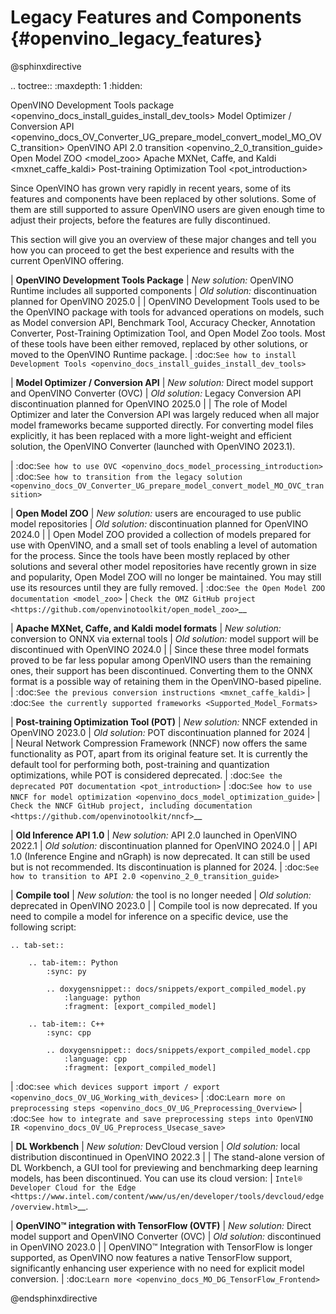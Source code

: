 # Legacy Features and Components {#openvino_legacy_features}

@sphinxdirective

.. toctree::
   :maxdepth: 1
   :hidden:

   OpenVINO Development Tools package <openvino_docs_install_guides_install_dev_tools>
   Model Optimizer / Conversion API <openvino_docs_OV_Converter_UG_prepare_model_convert_model_MO_OVC_transition>
   OpenVINO API 2.0 transition <openvino_2_0_transition_guide>
   Open Model ZOO <model_zoo>
   Apache MXNet, Caffe, and Kaldi <mxnet_caffe_kaldi>
   Post-training Optimization Tool <pot_introduction>



Since OpenVINO has grown very rapidly in recent years, some of its features 
and components have been replaced by other solutions. Some of them are still 
supported to assure OpenVINO users are given enough time to adjust their projects,
before the features are fully discontinued. 

This section will give you an overview of these major changes and tell you how 
you can proceed to get the best experience and results with the current OpenVINO
offering.


| **OpenVINO Development Tools Package**
|   *New solution:* OpenVINO Runtime includes all supported components
|   *Old solution:* discontinuation planned for OpenVINO 2025.0
|
|   OpenVINO Development Tools used to be the OpenVINO package with tools for 
    advanced operations on models, such as Model conversion API, Benchmark Tool, 
    Accuracy Checker, Annotation Converter, Post-Training Optimization Tool, 
    and Open Model Zoo tools. Most of these tools have been either removed, 
    replaced by other solutions, or moved to the OpenVINO Runtime package.
|   :doc:`See how to install Development Tools <openvino_docs_install_guides_install_dev_tools>`


| **Model Optimizer / Conversion API**
|   *New solution:* Direct model support and OpenVINO Converter (OVC)
|   *Old solution:* Legacy Conversion API discontinuation planned for OpenVINO 2025.0
|
|   The role of Model Optimizer and later the Conversion API was largely reduced 
    when all major model frameworks became supported directly. For converting model
    files explicitly, it has been replaced with a more light-weight and efficient 
    solution, the OpenVINO Converter (launched with OpenVINO 2023.1).

|   :doc:`See how to use OVC <openvino_docs_model_processing_introduction>`
|   :doc:`See how to transition from the legacy solution <openvino_docs_OV_Converter_UG_prepare_model_convert_model_MO_OVC_transition>`


| **Open Model ZOO**
|   *New solution:* users are encouraged to use public model repositories
|   *Old solution:* discontinuation planned for OpenVINO 2024.0
|
|   Open Model ZOO provided a collection of models prepared for use with OpenVINO,
    and a small set of tools enabling a level of automation for the process.
    Since the tools have been mostly replaced by other solutions and several
    other model repositories have recently grown in size and popularity,
    Open Model ZOO will no longer be maintained. You may still use its resources
    until they are fully removed.
|   :doc:`See the Open Model ZOO documentation <model_zoo>`
|   `Check the OMZ GitHub project <https://github.com/openvinotoolkit/open_model_zoo>`__


| **Apache MXNet, Caffe, and Kaldi model formats**
|   *New solution:* conversion to ONNX via external tools
|   *Old solution:* model support will be discontinued with OpenVINO 2024.0
|
|   Since these three model formats proved to be far less popular among OpenVINO users
    than the remaining ones, their support has been discontinued. Converting them to the
    ONNX format is a possible way of retaining them in the OpenVINO-based pipeline.
|   :doc:`See the previous conversion instructions <mxnet_caffe_kaldi>`
|   :doc:`See the currently supported frameworks <Supported_Model_Formats>`


| **Post-training Optimization Tool (POT)**
|   *New solution:* NNCF extended in OpenVINO 2023.0
|   *Old solution:* POT discontinuation planned for 2024
|    
|   Neural Network Compression Framework (NNCF) now offers the same functionality as POT,
    apart from its original feature set. It is currently the default tool for performing 
    both, post-training and quantization optimizations, while POT is considered deprecated.
|   :doc:`See the deprecated POT documentation <pot_introduction>` 
|   :doc:`See how to use NNCF for model optimization <openvino_docs_model_optimization_guide>`
|   `Check the NNCF GitHub project, including documentation <https://github.com/openvinotoolkit/nncf>`__

| **Old Inference API 1.0**
|   *New solution:* API 2.0 launched in OpenVINO 2022.1
|   *Old solution:* discontinuation planned for OpenVINO 2024.0
|
|   API 1.0 (Inference Engine and nGraph) is now deprecated. It can still be 
    used but is not recommended. Its discontinuation is planned for 2024.
|   :doc:`See how to transition to API 2.0 <openvino_2_0_transition_guide>`

| **Compile tool**
|   *New solution:* the tool is no longer needed
|   *Old solution:* deprecated in OpenVINO 2023.0
|
|   Compile tool is now deprecated. If you need to compile a model for inference on 
    a specific device, use the following script:

    .. tab-set::

        .. tab-item:: Python
            :sync: py

            .. doxygensnippet:: docs/snippets/export_compiled_model.py
                :language: python
                :fragment: [export_compiled_model]

        .. tab-item:: C++
            :sync: cpp

            .. doxygensnippet:: docs/snippets/export_compiled_model.cpp
                :language: cpp
                :fragment: [export_compiled_model]

|   :doc:`see which devices support import / export <openvino_docs_OV_UG_Working_with_devices>`
|   :doc:`Learn more on preprocessing steps <openvino_docs_OV_UG_Preprocessing_Overview>`
|   :doc:`See how to integrate and save preprocessing steps into OpenVINO IR <openvino_docs_OV_UG_Preprocess_Usecase_save>`

| **DL Workbench**
|   *New solution:* DevCloud version
|   *Old solution:* local distribution discontinued in OpenVINO 2022.3
|
|   The stand-alone version of DL Workbench, a GUI tool for previewing and benchmarking 
    deep learning models, has been discontinued. You can use its cloud version:
|   `Intel® Developer Cloud for the Edge <https://www.intel.com/content/www/us/en/developer/tools/devcloud/edge/overview.html>`__.

| **OpenVINO™ integration with TensorFlow (OVTF)**
|   *New solution:* Direct model support and OpenVINO Converter (OVC)
|   *Old solution:* discontinued in OpenVINO 2023.0
|
|   OpenVINO™ Integration with TensorFlow is longer supported, as OpenVINO now features a 
    native TensorFlow support, significantly enhancing user experience with no need for 
    explicit model conversion. 
|   :doc:`Learn more <openvino_docs_MO_DG_TensorFlow_Frontend>`

@endsphinxdirective